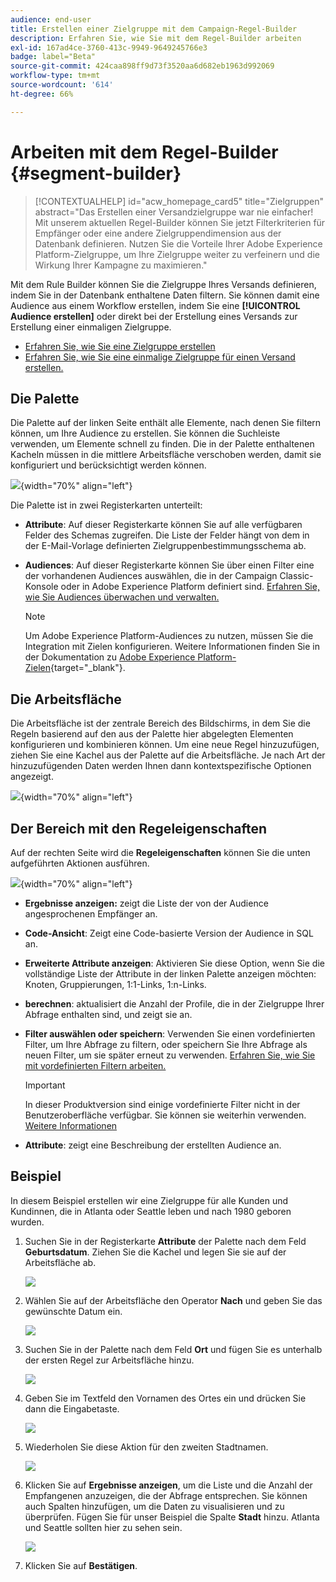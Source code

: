 ```yaml
---
audience: end-user
title: Erstellen einer Zielgruppe mit dem Campaign-Regel-Builder
description: Erfahren Sie, wie Sie mit dem Regel-Builder arbeiten
exl-id: 167ad4ce-3760-413c-9949-9649245766e3
badge: label="Beta"
source-git-commit: 424caa898ff9d73f3520aa6d682eb1963d992069
workflow-type: tm+mt
source-wordcount: '614'
ht-degree: 66%

---
```


# Arbeiten mit dem Regel-Builder {#segment-builder}

>[!CONTEXTUALHELP]
>id="acw_homepage_card5"
>title="Zielgruppen"
>abstract="Das Erstellen einer Versandzielgruppe war nie einfacher! Mit unserem aktuellen Regel-Builder können Sie jetzt Filterkriterien für Empfänger oder eine andere Zielgruppendimension aus der Datenbank definieren. Nutzen Sie die Vorteile Ihrer Adobe Experience Platform-Zielgruppe, um Ihre Zielgruppe weiter zu verfeinern und die Wirkung Ihrer Kampagne zu maximieren."

Mit dem Rule Builder können Sie die Zielgruppe Ihres Versands definieren, indem Sie in der Datenbank enthaltene Daten filtern. Sie können damit eine Audience aus einem Workflow erstellen, indem Sie eine **[!UICONTROL Audience erstellen]** oder direkt bei der Erstellung eines Versands zur Erstellung einer einmaligen Zielgruppe.

* [Erfahren Sie, wie Sie eine Zielgruppe erstellen](create-audience.md)
* [Erfahren Sie, wie Sie eine einmalige Zielgruppe für einen Versand erstellen.](one-time-audience.md)

## Die Palette

Die Palette auf der linken Seite enthält alle Elemente, nach denen Sie filtern können, um Ihre Audience zu erstellen. Sie können die Suchleiste verwenden, um Elemente schnell zu finden. Die in der Palette enthaltenen Kacheln müssen in die mittlere Arbeitsfläche verschoben werden, damit sie konfiguriert und berücksichtigt werden können.

![](assets/segment-builder2.png){width="70%" align="left"}

Die Palette ist in zwei Registerkarten unterteilt:

* **Attribute**: Auf dieser Registerkarte können Sie auf alle verfügbaren Felder des Schemas zugreifen. Die Liste der Felder hängt von dem in der E-Mail-Vorlage definierten Zielgruppenbestimmungsschema ab.

* **Audiences**: Auf dieser Registerkarte können Sie über einen Filter eine der vorhandenen Audiences auswählen, die in der Campaign Classic-Konsole oder in Adobe Experience Platform definiert sind. [Erfahren Sie, wie Sie Audiences überwachen und verwalten.](manage-audience.md)

  >[!NOTE]
  >
  >Um Adobe Experience Platform-Audiences zu nutzen, müssen Sie die Integration mit Zielen konfigurieren. Weitere Informationen finden Sie in der Dokumentation zu [Adobe Experience Platform-Zielen](https://experienceleague.adobe.com/docs/experience-platform/destinations/home.html?lang=de){target="_blank"}.

## Die Arbeitsfläche

Die Arbeitsfläche ist der zentrale Bereich des Bildschirms, in dem Sie die Regeln basierend auf den aus der Palette hier abgelegten Elementen konfigurieren und kombinieren können. Um eine neue Regel hinzuzufügen, ziehen Sie eine Kachel aus der Palette auf die Arbeitsfläche. Je nach Art der hinzuzufügenden Daten werden Ihnen dann kontextspezifische Optionen angezeigt.

![](assets/segment-builder4.png){width="70%" align="left"}

## Der Bereich mit den Regeleigenschaften

Auf der rechten Seite wird die **Regeleigenschaften** können Sie die unten aufgeführten Aktionen ausführen.

![](assets/segment-builder5.png){width="70%" align="left"}

* **Ergebnisse anzeigen:** zeigt die Liste der von der Audience angesprochenen Empfänger an.
* **Code-Ansicht**: Zeigt eine Code-basierte Version der Audience in SQL an.
* **Erweiterte Attribute anzeigen**: Aktivieren Sie diese Option, wenn Sie die vollständige Liste der Attribute in der linken Palette anzeigen möchten: Knoten, Gruppierungen, 1:1-Links, 1:n-Links.
* **berechnen**: aktualisiert die Anzahl der Profile, die in der Zielgruppe Ihrer Abfrage enthalten sind, und zeigt sie an.
* **Filter auswählen oder speichern**: Verwenden Sie einen vordefinierten Filter, um Ihre Abfrage zu filtern, oder speichern Sie Ihre Abfrage als neuen Filter, um sie später erneut zu verwenden. [Erfahren Sie, wie Sie mit vordefinierten Filtern arbeiten.](../get-started/predefined-filters.md)

  >[!IMPORTANT]
  >
  >In dieser Produktversion sind einige vordefinierte Filter nicht in der Benutzeroberfläche verfügbar. Sie können sie weiterhin verwenden. [Weitere Informationen](../get-started/guardrails.md#predefined-filters-filters-guardrails-limitations)

* **Attribute**: zeigt eine Beschreibung der erstellten Audience an.

## Beispiel

In diesem Beispiel erstellen wir eine Zielgruppe für alle Kunden und Kundinnen, die in Atlanta oder Seattle leben und nach 1980 geboren wurden.

1. Suchen Sie in der Registerkarte **Attribute** der Palette nach dem Feld **Geburtsdatum**. Ziehen Sie die Kachel und legen Sie sie auf der Arbeitsfläche ab.

   ![](assets/segment-builder6.png)

1. Wählen Sie auf der Arbeitsfläche den Operator **Nach** und geben Sie das gewünschte Datum ein.

   ![](assets/segment-builder7.png)

1. Suchen Sie in der Palette nach dem Feld **Ort** und fügen Sie es unterhalb der ersten Regel zur Arbeitsfläche hinzu.

   ![](assets/segment-builder8.png)

1. Geben Sie im Textfeld den Vornamen des Ortes ein und drücken Sie dann die Eingabetaste.

   ![](assets/segment-builder9.png)

1. Wiederholen Sie diese Aktion für den zweiten Stadtnamen.

   ![](assets/segment-builder10.png)

1. Klicken Sie auf **Ergebnisse anzeigen**, um die Liste und die Anzahl der Empfangenen anzuzeigen, die der Abfrage entsprechen. Sie können auch Spalten hinzufügen, um die Daten zu visualisieren und zu überprüfen. Fügen Sie für unser Beispiel die Spalte **Stadt** hinzu. Atlanta und Seattle sollten hier zu sehen sein.

   ![](assets/segment-builder11.png)

1. Klicken Sie auf **Bestätigen**.
